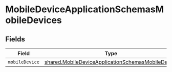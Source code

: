 # MobileDeviceApplicationSchemasMobileDevices


## Fields

| Field                                                                                                                         | Type                                                                                                                          | Required                                                                                                                      | Description                                                                                                                   |
| ----------------------------------------------------------------------------------------------------------------------------- | ----------------------------------------------------------------------------------------------------------------------------- | ----------------------------------------------------------------------------------------------------------------------------- | ----------------------------------------------------------------------------------------------------------------------------- |
| `mobileDevice`                                                                                                                | [shared.MobileDeviceApplicationSchemasMobileDevice](../../../sdk/models/shared/mobiledeviceapplicationschemasmobiledevice.md) | :heavy_minus_sign:                                                                                                            | N/A                                                                                                                           |